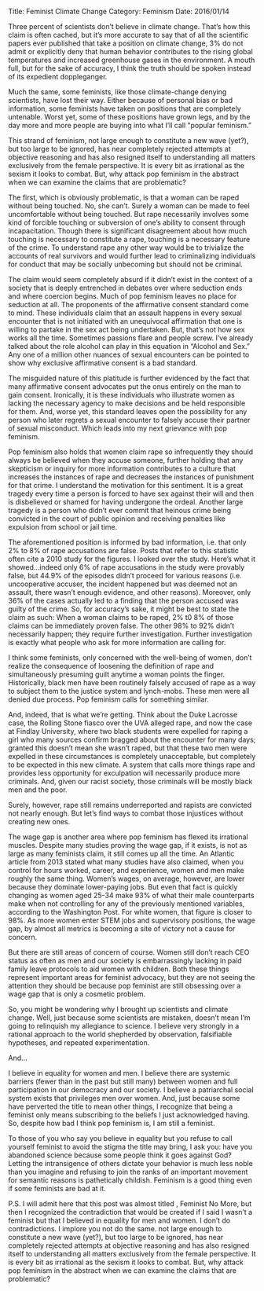 Title: Feminist Climate Change
Category: Feminism
Date: 2016/01/14

Three percent of scientists don’t believe in climate change. That’s how this claim is often cached, but it’s more accurate to say that of all the scientific papers ever published that take a position on climate change, 3% do not admit or explicitly deny that human behavior contributes to the rising global temperatures and increased greenhouse gases in the environment. A mouth full, but for the sake of accuracy, I think the truth should be spoken instead of its expedient doppleganger.

Much the same, some feminists, like those climate-change denying scientists, have lost their way. Either because of personal bias or bad information, some feminists have taken on positions that are completely untenable. Worst yet, some of these positions have grown legs, and by the day more and more people are buying into what I’ll call "popular feminism.”

This strand of feminism, not large enough to constitute a new wave (yet?), but too large to be ignored, has near completely rejected attempts at objective reasoning and has also resigned itself to understanding all matters exclusively from the female perspective. It is every bit as irrational as the sexism it looks to combat. But, why attack pop feminism in the abstract when we can examine the claims that are problematic?

The first, which is obviously problematic, is that a woman can be raped without being touched. No, she can’t. Surely a woman can be made to feel uncomfortable without being touched. But rape necessarily involves some kind of forcible touching or subversion of one’s ability to consent through incapacitation. Though there is significant disagreement about how much touching is necessary to constitute a rape, touching is a necessary feature of the crime. To understand rape any other way would be to trivialize the accounts of real survivors and would further lead to criminalizing individuals for conduct that may be socially unbecoming but should not be criminal.

The claim would seem completely absurd if it didn’t exist in the context of a society that is deeply entrenched in debates over where seduction ends and where coercion begins. Much of pop feminism leaves no place for seduction at all. The proponents of the affirmative consent standard come to mind. These individuals claim that an assault happens in every sexual encounter that is not initiated with an unequivocal affirmation that one is willing to partake in the sex act being undertaken. But, that’s not how sex works all the time. Sometimes passions flare and people screw. I’ve already talked about the role alcohol can play in this equation in “Alcohol and Sex.” Any one of a million other nuances of sexual encounters can be pointed to show why exclusive affirmative consent is a bad standard.

The misguided nature of this platitude is further evidenced by the fact that many affirmative consent advocates put the onus entirely on the man to gain consent. Ironically, it is these individuals who illustrate women as lacking the necessary agency to make decisions and be held responsible for them. And, worse yet, this standard leaves open the possibility for any person who later regrets a sexual encounter to falsely accuse their partner of sexual misconduct. Which leads into my next grievance with pop feminism.

Pop feminism also holds that women claim rape so infrequently they should always be believed when they accuse someone, further holding that any skepticism or inquiry for more information contributes to a culture that increases the instances of rape and decreases the instances of punishment for that crime. I understand the motivation for this sentiment. It is a great tragedy every time a person is forced to have sex against their will and then is disbelieved or shamed for having undergone the ordeal. Another large tragedy is a person who didn’t ever commit that heinous crime being convicted in the court of public opinion and receiving penalties like expulsion from school or jail time.

The aforementioned position is informed by bad information, i.e. that only 2% to 8% of rape accusations are false. Posts that refer to this statistic often cite a 2010 study for the figures. I looked over the study. Here’s what it showed...indeed only 6% of rape accusations in the study were provably false, but 44.9% of the episodes didn’t proceed for various reasons (i.e. uncooperative accuser, the incident happened but was deemed not an assault, there wasn’t enough evidence, and other reasons). Moreover, only 36% of the cases actually led to a finding that the person accused was guilty of the crime. So, for accuracy’s sake, it might be best to state the claim as such: When a woman claims to be raped, 2% t0 8% of those claims can be immediately proven false. The other 98% to 92% didn’t necessarily happen; they require further investigation. Further investigation is exactly what people who ask for more information are calling for.

I think some feminists, only concerned with the well-being of women, don’t realize the consequence of loosening the definition of rape and simultaneously presuming guilt anytime a woman points the finger. Historically, black men have been routinely falsely accused of rape as a way to subject them to the justice system and lynch-mobs. These men were all denied due process. Pop feminism calls for something similar. 

And, indeed, that is what we’re getting. Think about the Duke Lacrosse case, the Rolling Stone fiasco over the UVA alleged rape, and now the case at Findlay University, where two black students were expelled for raping a girl who many sources confirm bragged about the encounter for many days; granted this doesn’t mean she wasn’t raped, but that these two men were expelled in these circumstances is completely unacceptable, but completely to be expected in this new climate. A system that calls more things rape and provides less opportunity for exculpation will necessarily produce more criminals. And, given our racist society, those criminals will be mostly black men and the poor.

Surely, however, rape still remains underreported and rapists are convicted not nearly enough. But let’s find ways to combat those injustices without creating new ones.

The wage gap is another area where pop feminism has flexed its irrational muscles. Despite many studies proving the wage gap, if it exists, is not as large as many feminists claim, it still comes up all the time. An Atlantic article from 2013 stated what many studies have also claimed, when you control for hours worked, career, and experience, women and men make roughly the same thing. Women’s wages, on average, however, are lower because they dominate lower-paying jobs. But even that fact is quickly changing as women aged 25-34 make 93% of what their male counterparts make when not controlling for any of the previously mentioned variables, according to the Washington Post. For white women, that figure is closer to 98%. As more women enter STEM jobs and supervisory positions, the wage gap, by almost all metrics is becoming a site of victory not a cause for concern.

But there are still areas of concern of course. Women still don’t reach CEO status as often as men and our society is embarrassingly lacking in paid family leave protocols to aid women with children. Both these things represent important areas for feminist advocacy, but they are not seeing the attention they should be because pop feminist are still obsessing over a wage gap that is only a cosmetic problem.

So, you might be wondering why I brought up scientists and climate change. Well, just because some scientists are mistaken, doesn’t mean I’m going to relinquish my allegiance to science. I believe very strongly in a rational approach to the world shepherded by observation, falsifiable hypotheses, and repeated experimentation.

And…

I believe in equality for women and men. I believe there are systemic barriers (fewer than in the past but still many) between women and full participation in our democracy and our society. I believe a patriarchal social system exists that privileges men over women. And, just because some have perverted the title to mean other things, I recognize that being a feminist only means subscribing to the beliefs I just acknowledged having. So, despite how bad I think pop feminism is, I am still a feminist.

To those of you who say you believe in equality but you refuse to call yourself feminist to avoid the stigma the title may bring, I ask you: have you abandoned science because some people think it goes against God? Letting the intransigence of others dictate your behavior is much less noble than you imagine and refusing to join the ranks of an important movement for semantic reasons is pathetically childish. Feminism is a good thing even if some feminists are bad at it.

P.S. I will admit here that this post was almost titled , Feminist No More, but then I recognized the contradiction that would be created if I said I wasn’t a feminist but that I believed in equality for men and women. I don’t do contradictions. I implore you not do the same. 
 not large enough to constitute a new wave (yet?), but too large to be ignored, has near completely rejected attempts at objective reasoning and has also resigned itself to understanding all matters exclusively from the female perspective. It is every bit as irrational as the sexism it looks to combat. But, why attack pop feminism in the abstract when we can examine the claims that are problematic?


